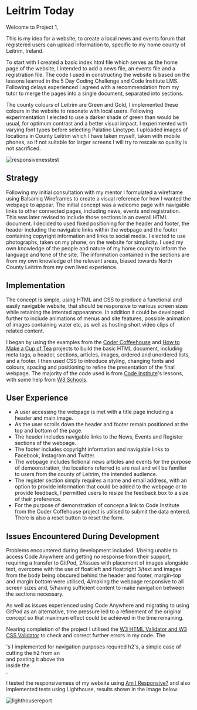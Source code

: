 # Leitrim Today

Welcome to Project 1,

This is my idea for a website, to create a local news and events forum that registered users can upload information to, specific to my home county of Leitrim, Ireland. 

To start with I created a basic index.html file which serves as the home page of the website, I intended to add a news file, an events file and a registration file. The code I used in constructing the website is based on the lessons learned in the 5 Day Coding Challenge and Code Institute LMS. Following delays experienced I agreed with a recommendation from my tutor to merge the pages into a single document, separated into sections.

The county colours of Leitrim are Green and Gold, I implemented these colours in the website to resonate with local users. Following experimentation I elected to use a darker shade of green than would be usual, for optimum contrast and a better visual impact. I experimented with varying font types before selecting Palatino Linotype. I uploaded images of locations in County Leitrim which I have taken myself, taken with mobile phones, so if not suitable for larger screens I will try to rescale so quality is not sacrificed. 

![responsivenesstest](https://github.com/Shea-Kelly/leitrim-today/assets/136702564/191e67a7-6bca-4d70-9542-8500c2211e69)

## Strategy

Following my initial consultation with my mentor I formulated a wireframe using Balsamiq Wireframes to create a visual reference for how I wanted the webpage to appear. The initial concept was a welcome page with navigable links to other connected pages, including news, events and registration. This was later revised to include those sections in an overall HTML document. I decided to used fixed positioning for the header and footer, the header including the navigable links within the webpage and the footer containing copyright information and links to social media. I elected to use photographs, taken on my phone, on the website for simplicity. I used my own knowledge of the people and nature of my home county to inform the language and tone of the site. The information contained in the sections are from my own knowledge of the relevant areas, biased towards North County Leitrim from my own lived experience.

## Implementation

The concept is simple, using HTML and CSS to produce a functional and easily navigable website, that should be responsive to various screen sizes while retaining the intented appearance. In addition it could be developed further to include animations of menus and site features, possible animation of images containing water etc, as well as hosting short video clips of related content.

I began by using the examples from the [Coder Coffeehouse](https://learn.codeinstitute.net/courses/course-v1:CodeInstitute+LRR101+2021_T1/courseware/b4e5b2c91d0a4ee3bb24fac71811b23f/fb53b5df2fbd47f183297ff8c93040c1/) and [How to Make a Cup of Tea](https://learn.codeinstitute.net/courses/course-v1:CodeInstitute+AACC+2021/courseware/7dcccde95af649d0a9dcd8a1aaad1e96/d1cbc2d2b2b54a24b18923471613764a/) projects to build the basic HTML document, including meta tags, a header, sections, articles, images, ordered and unordered lists, and a footer. I then used CSS to introduce styling, changing fonts and colours, spacing and positioning to refine the presentation of the final webpage. The majority of the code used is from [Code Institute](https://learn.codeinstitute.net/dashboard)'s lessons, with some help from [W3 Schools](https://www.w3schools.com/).

## User Experience

* A user accessing the webpage is met with a title page including a header and main image.  
* As the user scrolls down the header and footer remain positioned at the top and bottom of the page.  
* The header includes navigable links to the News, Events and Register sections of the webpage.  
* The footer includes copyright information and navigable links to Facebook, Instagram and Twitter.  
* The webpage includes fictional news articles and events for the purpose of demoonstration, the locations referred to are real and will be familiar to users from the county of Leitrim, the intended audience.  
* The register section simply requires a name and email address, with an option to provide information that could be added to the webpage or to provide feedback, I permitted users to resize the feedback box to a size of their preference.  
* For the purpose of demonstration of concept a link to Code Institute from the Coder Coffehouse project is utilised to submit the data entered. There is also a reset button to reset the form.  

## Issues Encountered During Development

Problems encountered during development included: 
1/being unable to access Code Anywhere and getting no response from their support, requiring a transfer to GitPod,
2/issues with placement of images alongside text, overcome with the use of float:left and float:right
3/text and images from the body being obscured behind the header and footer, margin-top and margin bottom were utilised,
4/making the webpage responsive to all screen sizes and,
5/having sufficient content to make navigation between the sections necessary. 

As well as issues experienced using Code Anywhere and migrating to using GitPod as an alternative, time pressure led to a refinement of the original concept so that maximum effect could be achieved in the time remaining.

Nearing completion of the project I utilised the [W3 HTML Validator and W3 CSS Validator](https://www.w3.org/developers/tools/) to check and correct further errors in my code. The <section>'s I implemented for navigation purposes required h2's, a simple case of cutting the h2 from an <article> and pasting it above the <article> inside the <section>.

I tested the responsivemess of my website using [Am I Responsive?](http://ami.responsivedesign.is/) and also implemented tests using Lighthouse, results shown in the image below:

![lighthousereport](https://github.com/Shea-Kelly/leitrim-today/assets/136702564/3eceb863-a693-4777-ad9e-512ef553c100)



